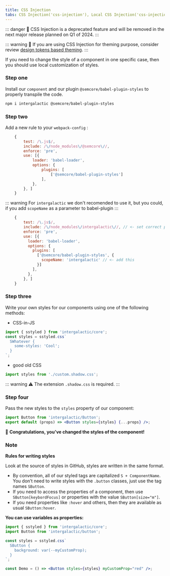 ```yaml
---
title: CSS Injection
tabs: CSS Injection('css-injection'), Local CSS Injection('css-injection-local'), Global CSS Injection('css-injection-global')
---
```


::: danger
:rotating_light: CSS Injection is a deprecated feature and will be removed in the next major release planned on Q1 of 2024.
:::

::: warning
:rotating_light: If you are using CSS Injection for theming purpose, consider review [design tokens based theming](/style/design-tokens/design-tokens#themes).
:::

If you need to change the style of a component in one specific case, then you should use local customization of styles.

### Step one

Install our `component` and our plugin `@semcore/babel-plugin-styles` to properly transpile the code.

```bash
npm i intergalactic @semcore/babel-plugin-styles
```

### Step two

Add a new rule to your `webpack-config` :

```javascript
    {
        test: /\.js$/,
        include: /\/node_modules\/@semcore\//,
        enforce: 'pre',
        use: [{
            loader: 'babel-loader',
            options: {
                plugins: [
                    ['@semcore/babel-plugin-styles']
                ],
            },
        }, ]
    }
```
::: warning
For `intergalactic` we don't recomended to use it, but you could, if you add `scopeName` as a parameter to babel-plugin
:::
```javascript
    {
        test: /\.js$/,
        include: /\/node_modules\/intergalactic\//, // <- set correct path
        enforce: 'pre',
        use: [{
          loader: 'babel-loader',
          options: {
            plugins: [
              ['@semcore/babel-plugin-styles', { 
                scopeName: 'intergalactic' // <- add this
              }]
            ],
          },
        }, ]
    }
```

### Step three

Write your own styles for our components using one of the following methods:

* CSS-in-JS

```jsx
import { sstyled } from 'intergalactic/core';
const styles = sstyled.css`
  SWhatever {
    some-styles: 'Cool';
  }
`;
```

* good old CSS

```jsx
import styles from './custom.shadow.css';
```

::: warning
:warning: The extension `.shadow.css` is required.
:::

### Step four

Pass the new styles to the `styles` property of our component:

```jsx
import Button from 'intergalactic/Button';
export default (props) => <Button styles={styles} {...props} />;
```

👯‍ **Congratulations, you've changed the styles of the component!**

### Note

**Rules for writing styles**

Look at the source of styles in GitHub, styles are written in the same format.

* By convention, all of our styled tags are capitalized `S + ComponentName`. You don’t need to write styles with the `.button` classes, just use the tag names `SButton`.
* If you need to access the properties of a component, then use `SButton[keybordFocus]` or properties with the value `SButton[size="m"]`.
* If you need properties like `:hover` and others, then they are available as usual `SButton:hover`.

**You can use variables as properties:**

```jsx
import { sstyled } from 'intergalactic/core';
import Button from 'intergalactic/button';

const styles = sstyled.css`
  SButton {
    background: var(--myCustomProp);
  }
`;

const Demo = () => <Button styles={styles} myCustomProp="red" />;
```
